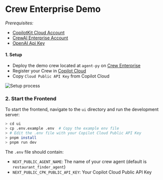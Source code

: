 # Crew Enterprise Demo

_Prerequisites:_

- [CopilotKit Cloud Account](https://cloud.copilotkit.ai)
- [CrewAI Enterprise Account](https://www.crewai.com/enterprise)
- [OpenAI Api Key](https://platform.openai.com/api-keys)

#### 1. Setup

- Deploy the demo crew located at `agent-py` on [Crew Enterprise](https://www.crewai.com/)
- Register your Crew in [Copilot Cloud](https://cloud.copilotkit.ai/)
- Copy `Cloud Public API Key` from Copilot Cloud

![Setup process](https://github.com/CopilotKit/CopilotKit/raw/main/examples/coagents-enterprise-crewai-crews/assets/crew-cpk-setup.gif)

### 2. Start the Frontend

To start the frontend, navigate to the `ui` directory and run the development server:

```bash
> cd ui
> cp .env.example .env  # Copy the example env file
> # Edit the .env file with your Copilot Cloud Public API Key
> pnpm install
> pnpm run dev
```

The `.env` file should contain:

- `NEXT_PUBLIC_AGENT_NAME`: The name of your crew agent (default is `restaurant_finder_agent`)
- `NEXT_PUBLIC_CPK_PUBLIC_API_KEY`: Your Copilot Cloud Public API Key
